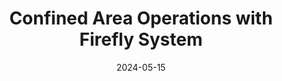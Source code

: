 ---
title: "Confined Area Operations with Firefly System"
date: 2024-05-15
status: "Finished"
technologies: ["Mapping", "Obstacle Avoidance"]
image: "caa.gif"
externalUrl: "https://youtu.be/8B6uQ_l53eg?si=qV_ccWVx4TVsAhnX"
tags: ["motion planning", "ROS"]
toc: false
---